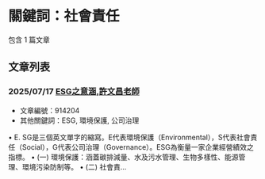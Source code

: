 # 關鍵詞：社會責任

包含 1 篇文章

## 文章列表

### 2025/07/17 [ESG之意涵,許文昌老師](../../articles/914204_ESG%E4%B9%8B%E6%84%8F%E6%B6%B5%2C%E8%A8%B1%E6%96%87%E6%98%8C%E8%80%81%E5%B8%AB.md)
- 文章編號：914204
- 其他關鍵詞：ESG, 環境保護, 公司治理

• E. SG是三個英文單字的縮寫。E代表環境保護（Environmental），S代表社會責任（Social），G代表公司治理（Governance）。ESG為衡量一家企業經營績效之指標。 • (一) 環境保護：涵蓋碳排減量、水及污水管理、生物多樣性、能源管理、環境污染防制等。 • (二) 社會責...

